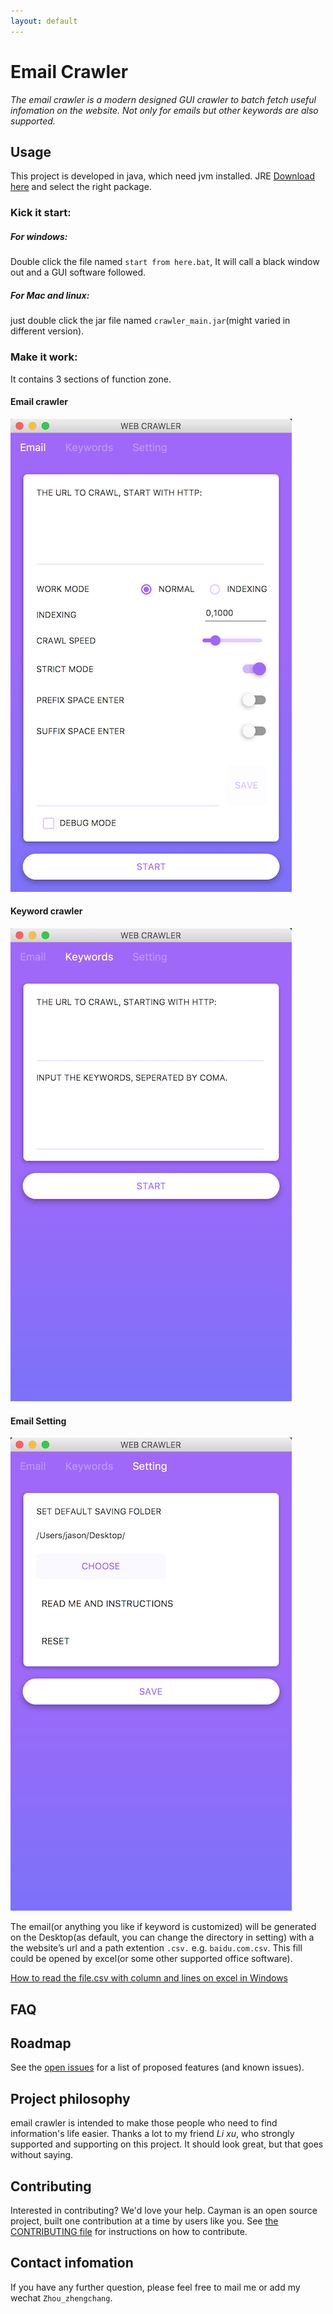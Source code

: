 ```yaml
---
layout: default
---
```

# Email Crawler

*The email crawler is a modern designed GUI crawler to batch fetch useful infomation on the website. Not only for emails but other keywords are also supported.*

## Usage

This project is developed in java, which need jvm installed. JRE [Download here](https://www.java.com/en/download/manual.jsp) and select the right package.

### Kick it start:

##### For windows:

Double click the file named `start from here.bat`, It will call a black window out and a GUI software followed.

##### For Mac and linux:

just double click the jar file named `crawler_main.jar`(might varied in different version).

### Make it work:

 It contains 3 sections of function zone.

#### Email crawler
 
 ![MacDown Screenshot](./ScreenShots/preview1.png)
 
#### Keyword crawler 
 
 ![MacDown Screenshot](./ScreenShots/preview2.png)
 
#### Email Setting
 
 ![MacDown Screenshot](./ScreenShots/preview3.png)
 
The email(or anything you like if keyword is customized) will be generated on the Desktop(as default, you can change the directory in setting) with a the website’s url and a path extention `.csv.` e.g. `baidu.com.csv`.
This fill could be opened by excel(or some other supported office software).

[How to read the file.csv with column and lines on excel in Windows](http://jingyan.baidu.com/article/76a7e409bf9a3ffc3b6e1535.html)

## FAQ

## Roadmap

See the [open issues](https://github.com/pages-themes/cayman/issues) for a list of proposed features (and known issues).

## Project philosophy

email crawler is intended to make those people who need to find information's life easier. Thanks a lot to my friend *Li xu*, who strongly supported and supporting on this project. It should look great, but that goes without saying.

## Contributing

Interested in contributing? We'd love your help. Cayman is an open source project, built one contribution at a time by users like you. See [the CONTRIBUTING file](CONTRIBUTING.md) for instructions on how to contribute.

## Contact infomation

If you have any further question, please feel free to mail me or add my wechat `Zhou_zhengchang`.
